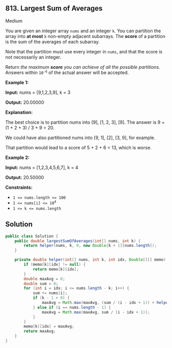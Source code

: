 ## 813\. Largest Sum of Averages

Medium

You are given an integer array `nums` and an integer `k`. You can partition the array into **at most** `k` non-empty adjacent subarrays. The **score** of a partition is the sum of the averages of each subarray.

Note that the partition must use every integer in `nums`, and that the score is not necessarily an integer.

Return _the maximum **score** you can achieve of all the possible partitions_. Answers within <code>10<sup>-6</sup></code> of the actual answer will be accepted.

**Example 1:**

**Input:** nums = [9,1,2,3,9], k = 3

**Output:** 20.00000

**Explanation:** 

The best choice is to partition nums into [9], [1, 2, 3], [9]. The answer is 9 + (1 + 2 + 3) / 3 + 9 = 20. 

We could have also partitioned nums into [9, 1], [2], [3, 9], for example. 

That partition would lead to a score of 5 + 2 + 6 = 13, which is worse.

**Example 2:**

**Input:** nums = [1,2,3,4,5,6,7], k = 4

**Output:** 20.50000

**Constraints:**

*   `1 <= nums.length <= 100`
*   <code>1 <= nums[i] <= 10<sup>4</sup></code>
*   `1 <= k <= nums.length`

## Solution

```java
public class Solution {
    public double largestSumOfAverages(int[] nums, int k) {
        return helper(nums, k, 0, new Double[k + 1][nums.length]);
    }

    private double helper(int[] nums, int k, int idx, Double[][] memo) {
        if (memo[k][idx] != null) {
            return memo[k][idx];
        }
        double maxAvg = 0;
        double sum = 0;
        for (int i = idx; i <= nums.length - k; i++) {
            sum += nums[i];
            if (k - 1 > 0) {
                maxAvg = Math.max(maxAvg, (sum / (i - idx + 1)) + helper(nums, k - 1, i + 1, memo));
            } else if (i == nums.length - 1) {
                maxAvg = Math.max(maxAvg, sum / (i - idx + 1));
            }
        }
        memo[k][idx] = maxAvg;
        return maxAvg;
    }
}
```